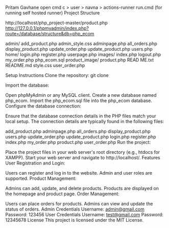 Pritam Gavhane
open cmd 
c > user > navna > actions-runner 
run.cmd (for running self hosted runner)
Project Structure

http://localhost/php_project-master/product.php
http://127.0.0.1/phpmyadmin/index.php?route=/database/structure&db=php_ecom

admin/
    add_product.php
    admin_style.css
    adminpage.php
    all_orders.php
    display_product.php
    update_order.php
    update_product.php
    users.php
home/
    login.php
    register.php
    userpage.php
images/
index.php
logout.php
my_order.php
php_ecom.sql
product_image/
product.php
READ ME.txt
README.md
style.css
user_order.php

Setup Instructions
Clone the repository:
git clone <repository-url>

Import the database:

Open phpMyAdmin or any MySQL client.
Create a new database named php_ecom.
Import the php_ecom.sql file into the php_ecom database.
Configure the database connection:

Ensure that the database connection details in the PHP files match your local setup. The connection details are typically found in the following files:

add_product.php
adminpage.php
all_orders.php
display_product.php
users.php
update_order.php
update_product.php
login.php
register.php
index.php
my_order.php
product.php
user_order.php
Run the project:

Place the project files in your web server's root directory (e.g., htdocs for XAMPP).
Start your web server and navigate to http://localhost/<project-folder>.
Features
User Registration and Login:

Users can register and log in to the website.
Admin and user roles are supported.
Product Management:

Admins can add, update, and delete products.
Products are displayed on the homepage and product page.
Order Management:

Users can place orders for products.
Admins can view and update the status of orders.
Admin Credentials
Username: admin@gmail.com
Password: 123456
User Credentials
Username: test@gmail.com
Password: 12345678
License
This project is licensed under the MIT License.
